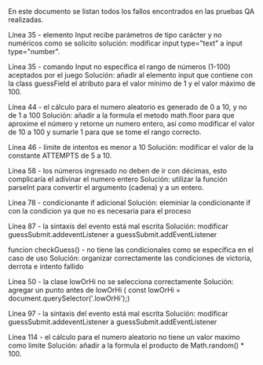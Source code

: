 En este documento se listan todos los fallos encontrados en las pruebas QA realizadas.

Línea 35 - elemento Input recibe parámetros de tipo carácter y no numéricos como se solicito
solución: modificar input type="text" a input type="number".

Línea 35 - comando Input no especifica el rango de números (1-100) aceptados por el juego
Solución: añadir al elemento input que contiene con la class guessField el atributo para el valor mínimo de 1 y el valor máximo de 100.

Línea 44 - el cálculo para el numero aleatorio es generado de 0 a 10, y no de 1 a 100
Solución: añadir a la formula el metodo math.floor para que aproxime el número y retorne un numero entero, así como modificar el valor de 10 a 100 y sumarle 1 para que se tome el rango correcto.

Línea 46 - límite de intentos es menor a 10
Solución: modificar el valor de la constante ATTEMPTS de 5 a 10.

Línea 58 - los números ingresado no deben de ir con décimas, esto complicaría el adivinar el numero entero
Solución: utilizar la función parseInt para convertir el argumento (cadena) y a un entero.

Línea 78 - condicionante if adicional
Solución: eleminiar la condicionante if con la condicion ya que no es necesaria para el proceso

Línea 87 - la sintaxis del evento está mal escrita
Solución: modificar guessSubmit.addeventListener a guessSubmit.addEventListener

funcion checkGuess() - no tiene las condicionales como se especifica en el caso de uso
Solución: organizar correctamente las condiciones de victoria, derrota e intento fallido

Línea 50 - la clase lowOrHi no se selecciona correctamente
Solución: agregar un punto antes de lowOrHi ( const lowOrHi = document.querySelector('.lowOrHi');)

Línea 97 - la sintaxis del evento está mal escrita
Solución: modificar guessSubmit.addeventListener a guessSubmit.addEventListener

Línea 114 - el cálculo para el numero aleatorio no tiene un valor maximo como limite
Solución: añadir a la formula el producto de Math.random() * 100.
